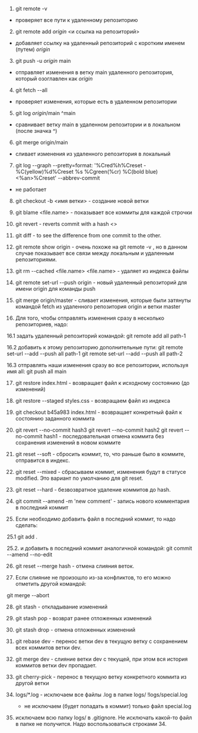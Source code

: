1. git remote -v

- проверяет все пути к удаленному репозиторию
2. git remote add _origin_ <и ссылка на репозиторий>

- добавляет ссылку на удаленный репозиторий с коротким именем (путем) _origin_

3. git push -u _origin_ main

- отправляет изменения в ветку main удаленного репозитория, который озоглавлен как _origin_

4. git fetch --all 

- проверяет изменения, которые есть в удаленном репозитории

5. git log _origin_/main ^main 

- сравнивает ветку main в удаленном репозитории и в локальном (после значка ^)

6. git merge origin/main 

- сливает изменения из удаленного репозитория в локальный

7. git log --graph --pretty=format: '%Cred%h%Creset -%C(yellow)%d%Creset %s %Cgreen(%cr) %C(bold blue)<%an>%Creset' --abbrev-commit 

- не работает

8. git checkout -b <имя ветки> - создание новой ветки

9. git blame <file.name> - показывает все коммиты для каждой строчки

10. git revert <hash> - reverts commit with a hash <>

11. git diff <from hash> <to hash> - to see the difference from one commit to the other.

12. git remote show origin - очень похоже на git remote -v , но в данном случае показывает все связи между локальным и удаленным репозиториями.

13. git rm --cached <file.name> <file.name> - удаляет из индекса файлы

14. git remote set-url --push origin <new-path> - новый удаленный репозиторий для имени origin для команды push

15. git merge origin/master - сливает изменения, которые были затянуты командой fetch из удаленного репозитория origin и ветки master

16. Для того, чтобы отправлять изменения сразу в несколько репозиториев, надо:

16.1 задать удаленный репозиторий командой: git remote add all path-1

16.2 добавить к этому репозиторию дополнительные пути:
git remote set-url --add --push all path-1
git remote set-url --add --push all path-2

16.3 отправлять наши изменения сразу во все репозитории, используя имя all:
git push all main

17. git restore index.html - возвращает файл к исходному состоянию (до изменений)

18. git restore --staged styles.css - возвращаем файл из индекса

19. git checkout b45a983 index.html - возвращает конкретный файл к состоянию заданного коммита

20. git revert --no-commit hash3
    git revert --no-commit hash2
    git revert --no-commit hash1 - последовательная отмена коммита без сохранения изменений в новом коммите

21. git reset --soft <hash> - сбросить коммит, то, что раньше было в коммите, отправится в индекс.

22. git reset --mixed <hash> - сбрасываем коммит, изменения будут в статусе modified. Это вариант по умолчанию для git reset.

23. git reset --hard <hash> - безвозвратное удаление коммитов до hash.

24. git commit --amend -m 'new comment' - запись нового комментария в последний коммит

25. Если необходимо добавить файл в последний коммит, то надо сделать:

25.1 git add .

25.2. и добавить в последний коммит аналогичной командой:
git commit --amend --no-edit

26. git reset --merge hash - отмена слияния веток.

27. Если слияние не произошло из-за конфликтов, то его можно отметить другой командой:

git merge --abort

28. git stash - откладывание изменений

29. git stash pop - возврат ранее отложенных изменений

30. git stash drop - отмена отложенных изменений

31. git rebase dev - перенос ветки dev в текущую ветку с сохранением всех коммитов ветки dev.

32. git merge dev - слияние ветки dev с текущей, при этом вся история коммитов ветки dev пропадает.

33. git cherry-pick <d> - перенос в текущую ветку конкретного коммита из другой ветки

34. logs/*.log          - исключаем все файлы .log в папке logs/ 
    !logs/special.log   
    - не исключаем (будет попадать в коммит) только файл special.log

35. исключаем всю папку logs/ в .gitignore. Не исключать какой-то файл в папке не получится. Надо воспользоваться строками 34.